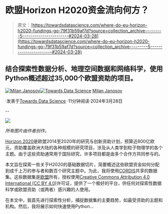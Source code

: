 # 欧盟Horizon H2020资金流向何方？

> 原文：[https://towardsdatascience.com/where-do-eu-horizon-h2020-fundings-go-79f31b59af7d?source=collection_archive---------5-----------------------#2024-03-28](https://towardsdatascience.com/where-do-eu-horizon-h2020-fundings-go-79f31b59af7d?source=collection_archive---------5-----------------------#2024-03-28)

## 结合探索性数据分析、地理空间数据和网络科学，使用Python概述超过35,000个欧盟资助的项目。

[](https://medium.com/@janosovm?source=post_page---byline--79f31b59af7d--------------------------------)[![Milan Janosov](../Images/b7ede67b165cdd368d96f13f46c68ccb.png)](https://medium.com/@janosovm?source=post_page---byline--79f31b59af7d--------------------------------)[](https://towardsdatascience.com/?source=post_page---byline--79f31b59af7d--------------------------------)[![Towards Data Science](../Images/a6ff2676ffcc0c7aad8aaf1d79379785.png)](https://towardsdatascience.com/?source=post_page---byline--79f31b59af7d--------------------------------) [Milan Janosov](https://medium.com/@janosovm?source=post_page---byline--79f31b59af7d--------------------------------)

·发表于[Towards Data Science](https://towardsdatascience.com/?source=post_page---byline--79f31b59af7d--------------------------------) ·11分钟阅读·2024年3月28日

--

![](../Images/567154479c4ad797f911e6546929a577.png)

*所有图片由作者创作。*

[Horizon 2020](https://research-and-innovation.ec.europa.eu/funding/funding-opportunities/funding-programmes-and-open-calls/horizon-2020_en)是欧盟2014至2020年的研究与创新资助计划，预算近800亿欧元，资助覆盖欧洲大陆的各种规模的研究项目，涉及从人类学到粒子物理学的各个主题。由于这些资助通常用于国际研究，许多项目都是由多个合作方共同参与的。

本文旨在探索一些关于H2020的基础数据切片，简要概述这些欧盟资金如何分配到成千上万的参与者和数百个研究主题中。为此，我将使用[CORDIS](https://cordis.europa.eu/projects)共享的数据集。这些数据集是[欧盟](https://cordis.europa.eu/about/legal/en)所有，授权使用[Creative Commons Attribution 4.0 International (CC BY 4.0)](https://creativecommons.org/licenses/by/4.0/)许可证，提供了一个极好的平台，供任何对探索性数据科学或欧盟资助（或两者）感兴趣的人使用。

在本文中，我首先进行探索性分析，捕捉数据集的主要趋势，如最受资助的主题和机构。然后，我将展示如何快速使用Python…
